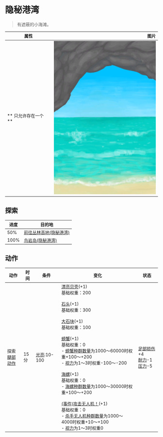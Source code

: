 # 隐秘港湾  
> 有遮蔽的小海滩。  
  
  属性  |   图片   
 ----  |  ----:   
 ** 只允许存在一个 **  |  ![](Sprite/Cove.png)   
  
## 探索  
进度  |  目的地  
----  |  ----  
50%  |  [前往丛林高地(隐秘港湾)](Path_CoveToJungleHighlands.md)  
100%  |  [鸟岩岛(隐秘港湾)](Path_CoveToBirdRock.md)  
## 动作  
动作  |  时间  |  条件  |  变化  |  状态  
----  |  ----  |  ----  |  ----  |  ----  
探索<br>[腿部动作](LegAction.md)  |  15分  |  [光亮](Light.md):10-100  |  [漂亮贝壳](SeashellsPretty.md)(+1)<br>基础权重：200<br><br>[石头](Stone.md)(+1)<br>基础权重：300<br><br>[大石块](StoneHeavy.md)(+1)<br>基础权重：100<br><br>[螃蟹](Crab.md)(+1)<br>基础权重：0<br>- [螃蟹种群数量](Pop_Crab.md)为1000～60000时权重+100～+200<br>- [视力](Myopia.md)为1～3时权重-100～-200<br><br>[海螺](Conch.md)(+1)<br>基础权重：0<br>- [海螺种群数量](Pop_Conch.md)为1000～30000时权重+100～+200<br><br>[(事件)攻击无人机！](Event_DroneFight.md)(+1)<br>基础权重：0<br>- [杀手无人机种群数量](Pop_Drone.md)为1000～4000时权重+10～+100<br>- [视力](Myopia.md)为1～3时权重0<br>  |  [足部损伤](FootDamage.md)+4<br>[耐力](Stamina.md)-1<br>[压力](Stress.md)-5  
